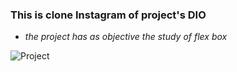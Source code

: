### This is clone Instagram of project's DIO

- _the project has as objective the study of flex box_

<img src="" alt="Project"/>
